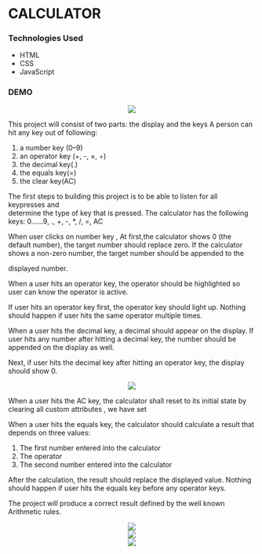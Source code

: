 # CALCULATOR

### Technologies Used
* HTML
* CSS
* JavaScript

### DEMO
<p align="center">
<img src="cal1.JPG">
</p>

This project will consist of two parts: the display and the keys
A person can hit any key out of following:
1.	a number key (0–9)
2.	an operator key (+, -, ×, ÷)
3.	the decimal key(.)
4.	the equals key(=)
5.	the clear key(AC)

The first steps to building this project is to be able to listen for all keypresses and  
determine the type of key that is pressed. 
The calculator has the following keys: 0……9, ., +, -, *, /,  =, AC

When user clicks on number key ,
At first,the calculator shows 0 (the default number), the target number should replace zero.
If the calculator shows a non-zero number, the target number should be appended to the 

displayed number.
         
 



When a user hits an operator key, the operator should be highlighted so user can 
know the operator is active.

If user hits an operator key first, the operator key should light up.
 Nothing should happen if user hits the same operator multiple times.
 

When a user hits the decimal key, a decimal should appear on the display.
 If user hits any number after hitting a decimal key, the number should be appended on the 
display as well.

 

Next, if user hits the decimal key after hitting an operator key, the display should show 0.
 
<p align="center">
<img src="cal2.JPG">
</p>

When a user hits the AC key, the calculator shall reset to its initial state by clearing all 
custom attributes , we have set

When a user hits the equals key, the calculator should calculate a result that depends 
on three values:
1.	The first number entered into the calculator
2.	The operator
3.	The second number entered into the calculator

After the calculation, the result should replace the displayed value.
Nothing should happen if user hits the equals key before any operator keys.


         

           

The project will produce a correct result defined by the well  known Arithmetic rules. 
                                        

<p align="center">
<img src="cal3.JPG">
<br/>
<img src="cal4.JPG">
<br/>
<img src="cal5.JPG">

</p>

